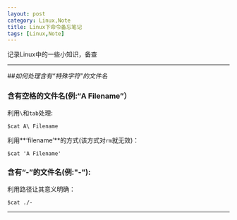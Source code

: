 ```yaml
---
layout: post
category: Linux,Note
title: Linux下命令备忘笔记
tags: [Linux,Note]
---
```

记录Linux中的一些小知识，备查

<!--more-->

--------



##*如何处理含有“特殊字符"的文件名*

### **含有空格的文件名**(例:“A Filename”）

利用`\`和`tab`处理:

    $cat A\ Filename

利用**‘filename’**的方式(该方式对`rm`就无效)：

    $cat 'A Filename'

### **含有“-”的文件名**(例:"-"):

利用路径让其意义明确：

    $cat ./-	

-------------
# 


